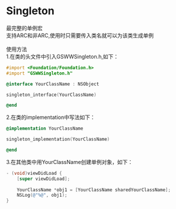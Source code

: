 # Singleton
最完整的单例宏<br/>
支持ARC和非ARC,使用时只需要传入类名就可以为该类生成单例<br>
<br>
使用方法<br>
1.在类的头文件中引入GSWWSingleton.h,如下：<br>
```objective-c
#import <Foundation/Foundation.h>
#import "GSWWSingleton.h"

@interface YourClassName : NSObject

singleton_interface(YourClassName)

@end
```
2.在类的implementation中写法如下：<br>
```objective-c
@implementation YourClassName

singleton_implementation(YourClassName)

@end
```
3.在其他类中用YourClassName创建单例对象，如下：<br>
```objective-c
- (void)viewDidLoad {
    [super viewDidLoad];
    
    YourClassName *obj1 = [YourClassName sharedYourClassName];
    NSLog(@"%@", obj1);
}
```


